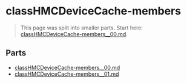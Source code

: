 # classHMCDeviceCache-members

> This page was split into smaller parts. Start here: [classHMCDeviceCache-members__00.md](classHMCDeviceCache-members__00.md).

## Parts

- [classHMCDeviceCache-members__00.md](classHMCDeviceCache-members__00.md)
- [classHMCDeviceCache-members__01.md](classHMCDeviceCache-members__01.md)
